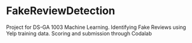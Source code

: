 # FakeReviewDetection
Project for DS-GA 1003 Machine Learning. Identifying Fake Reviews using Yelp training data. Scoring and submission through Codalab

